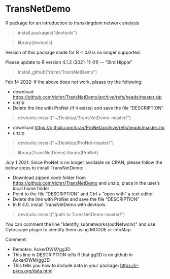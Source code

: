 # TransNetDemo
R package for an introduction to transkingdom network analysis


> install.packages("devtools")

> library(devtools)

Version of this package made for R < 4.0 is no longer supported. 

Please update to R version 4.1.2 (2021-11-01) -- "Bird Hippie"
> install_github("richrr/TransNetDemo")


Feb 14 2022:
If the above does not work, please try the following:
- download https://github.com/richrr/TransNetDemo/archive/refs/heads/master.zip
- unzip
- Delete the line with ProNet (if it exists) and save the file “DESCRIPTION”
> devtools::install("~/Desktop/TransNetDemo-master/")

- download https://github.com/cran/ProNet/archive/refs/heads/master.zip
- unzip
> devtools::install("~/Desktop/ProNet-master/")

> library(TransNetDemo)
> library(ProNet)


July 1 2021:
Since ProNet is no longer available on CRAN, please follow the below steps to install TransNetDemo:

- Download zipped code folder from https://github.com/richrr/TransNetDemo and unzip, place in the user’s local home folder
- Point to the file “DESCRIPTION” and Ctrl + ”open with” a text editor
- Delete the line with ProNet and save the file “DESCRIPTION”
- In R 4.0, install TransNetDemo with devtools:
> devtools::install("/path to TransNetDemo-master/")

You can comment the line "Identify_subnetworks(outNetwork)" and use Cytoscape plugin to identify them using MCODE or InfoMap.


Comment:
- Remotes: AckerDWM/gg3D
- This line in DESCRIPTION tells R that gg3D is on github in AckerDWM/gg3D
- This tells you how to include data in your package: https://r-pkgs.org/data.html


